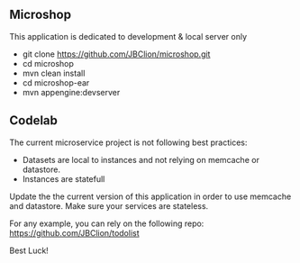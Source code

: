 ## Microshop

This application is dedicated to development & local server only

  + git clone https://github.com/JBClion/microshop.git<br />
  + cd microshop<br />
  + mvn clean install<br />
  + cd microshop-ear<br />
  +  mvn appengine:devserver<br />
  
## Codelab

The current microservice project is not following best practices:

  + Datasets are local to instances and not relying on memcache or datastore.
  + Instances are statefull

Update the the current version of this application in order to use memcache and datastore. Make sure your services are stateless.
  
For any example, you can rely on the following repo: https://github.com/JBClion/todolist

Best Luck!
